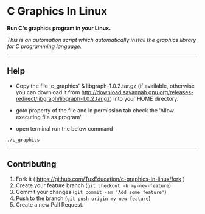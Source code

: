 # C Graphics In Linux
**Run C's graphics program in your Linux.**

*This is an automation script which automatically install the graphics library for C programming language.*

------------


## Help
* Copy the file 'c_graphics' & libgraph-1.0.2.tar.gz (if available, otherwise you can download it from http://download.savannah.gnu.org/releases-redirect/libgraph/libgraph-1.0.2.tar.gz) into your HOME directory.

* goto property of the file and in permission tab check the 'Allow executing file as program'

* open terminal run the below command

`./c_graphics`

------------



## Contributing
1. Fork it ( https://github.com/TuxEducation/c-graphics-in-linux/fork )
2. Create your feature branch (`git checkout -b my-new-feature`)
3. Commit your changes (`git commit -am 'Add some feature'`)
4. Push to the branch (`git push origin my-new-feature`)
5. Create a new Pull Request.
